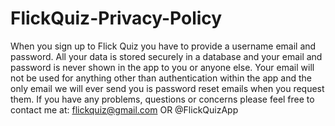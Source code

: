 # FlickQuiz-Privacy-Policy
When you sign up to Flick Quiz you have to provide a username email and password. All your data is stored securely in a database and your email and password is never shown in the app to you or anyone else. Your email will not be used for anything other than authentication within the app and the only email we will ever send you is password reset emails when you request them. If you have any problems, questions or concerns please feel free to contact me at: flickquiz@gmail.com OR @FlickQuizApp
